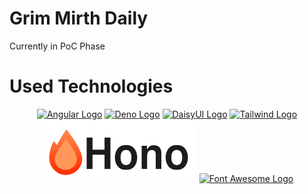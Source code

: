 ﻿# Grim Mirth Daily

Currently in PoC Phase

# Used Technologies

<p align="center">
  <a href="https://angular.dev"><img src="https://miro.medium.com/v2/1*Klh1l7wkoG6PDPb9A5oCHQ.png" alt="Angular Logo" height="100" width="100"></a>
  <a href="https://deno.com"><img src="https://denolib.github.io/high-res-deno-logo/deno_hr_circle.png" alt="Deno Logo" height="100" width="100"></a>
  <a href="https://daisyui.com/"><img src="https://daisyui.com/images/daisyui-logo/daisyui-logomark-1024-1024.png" alt="DaisyUI Logo" height="100" width="100"></a>
  <a href="https://tailwindcss.com/"><img src="https://upload.wikimedia.org/wikipedia/commons/d/d5/Tailwind_CSS_Logo.svg" alt="Tailwind Logo" height="100" width="100"></a>
  <a href="https://hono.dev/"><img src="https://raw.githubusercontent.com/honojs/hono/main/docs/images/hono-title.png" alt="Hono Logo" height="100" width="250"></a>
  <a href="https://fontawesome.com/"><img src="https://appmarket.unbounce.com/uploads/application/logos/phpy6zmkz-62e0093d9c997.svg" alt="Font Awesome Logo" height="90" width="90"></a>
</p>

